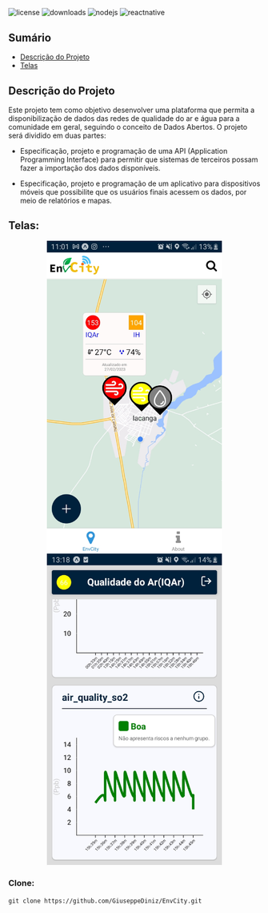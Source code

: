 ## 
<div style="display: inline_block"><br/>
    <img alignSelf= "center" alt="license" src="https://img.shields.io/github/license/GiuseppeDiniz/EnvCity.svg"/>
    <img alignSelf= "center" alt="downloads" src="https://img.shields.io/github/downloads/GiuseppeDiniz/EnvCity/total.svg"/>
    <img alignSelf= "center" alt="nodejs" src="https://img.shields.io/badge/Node.js-43853D?style=for-the-badge&logo=node.js&logoColor=white"/>
    <img alignSelf= "center" alt="reactnative" src="https://img.shields.io/badge/React_Native-20232A?style=for-the-badge&logo=react&logoColor=61DAFB"/>
</div>

## Sumário

- [Descrição do Projeto](#descricao-do-projeto)
- [Telas](#telas)

<div id='descricao-do-projeto'/> 

## Descrição do Projeto

Este projeto tem como objetivo desenvolver uma plataforma que permita a disponibilização de dados das redes de qualidade do ar e água para a comunidade em geral, seguindo o conceito de Dados Abertos. O projeto será dividido em duas partes:

- Especificação, projeto e programação de uma API (Application Programming Interface) para permitir que sistemas de terceiros possam fazer a importação dos dados disponíveis.

- Especificação, projeto e programação de um aplicativo para dispositivos móveis que possibilite que os usuários finais acessem os dados, por meio de relatórios e mapas.

<div id='telas'/> 

## Telas:
<p align="center">
  <img src="./assets/path/to/img%20(4).jpeg " width="350" title="hover text">
  <img src="./assets/path/to/img%20(1).jpeg " width="350" title="hover text">
</p>

### Clone:
```
git clone https://github.com/GiuseppeDiniz/EnvCity.git
  ```
